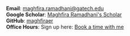 __Email__: [maghfira.ramadhani@gatech.edu](mailto:maghfira.ramadhani@gatech.edu)\
__Google Scholar__: [Maghfira Ramadhani's Scholar](https://scholar.google.com/citations?user=bpN8RCUAAAAJ)\
__GitHub__: [maghfiraer](https://github.com/maghfiraer)  \
__Office Hours__: Sign up here:
[Book a time with me](https://outlook.office.com/bookwithme/user/951a0a27d4b04de1960b5a3481e0d4cf@gatech.edu/meetingtype/t9eSIZ7dVUSyzF4QUMPTgA2?anonymous&ep=mLinkFromTile)

